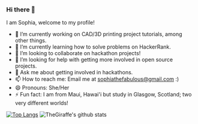 ### Hi there 👋

I am Sophia, welcome to my profile!
<!--
**TheGiraffe/TheGiraffe** is a ✨ _special_ ✨ repository because its `README.md` (this file) appears on your GitHub profile.

Here are some ideas to get you started:

- 🔭 I’m currently working on ...
- 🌱 I’m currently learning ...
- 👯 I’m looking to collaborate on ...
- 🤔 I’m looking for help with ...
- 💬 Ask me about ...
- 📫 How to reach me: ...
- 😄 Pronouns: ...
- ⚡ Fun fact: ...
-->

- 🔭 I’m currently working on CAD/3D printing project tutorials, among other things.
- 🌱 I’m currently learning how to solve problems on HackerRank.
- 👯 I’m looking to collaborate on hackathon projects!
- 🤔 I’m looking for help with getting more involved in open source projects.
- 💬 Ask me about getting involved in hackathons.
- 📫 How to reach me: Email me at sophiathefabulous@gmail.com :)
- 😄 Pronouns: She/Her
- ⚡ Fun fact: I am from Maui, Hawai'i but study in Glasgow, Scotland; two very different worlds!

[![Top Langs](https://github-readme-stats.vercel.app/api/top-langs/?username=TheGiraffe)](https://github.com/anuraghazra/github-readme-stats)
![TheGiraffe's github stats](https://github-readme-stats.vercel.app/api?username=TheGiraffe&count_private=true)
